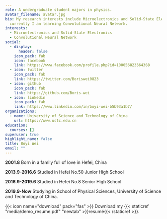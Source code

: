 ```yaml
---
role: A undergraduate student majors in physics.
avatar_filename: avatar.jpg
bio: My research interests include Microelectronics and Solid-State Electronics,
  currently I am learning Convolutional Neural Network.
interests:
  - Microelectronics and Solid-State Electronics
  - Convolutional Neural Network
social:
  - display:
      header: false
    icon_pack: fab
    icon: facebook
    link: https://www.facebook.com/profile.php?id=100056823564368
  - icon: twitter
    icon_pack: fab
    link: https://twitter.com/Boriswei0823
  - icon: github
    icon_pack: fab
    link: https://github.com/Boris-wei
  - icon: linkedin
    icon_pack: fab
    link: https://www.linkedin.com/in/boyi-wei-b5b93a1b7/
organizations:
  - name: University of Science and Technology of China
    url: https://www.ustc.edu.cn
education:
  courses: []
superuser: true
highlight_name: false
title: Boyi Wei
email: ""
---
```

**2001.8** Born in a family full of love in Hefei, China

**2013.9-2016.6** Studied in Hefei No.50 Junior High School

**2016.9-2019.6** Studied in Hefei No.8 Senior High School

**2019.9-Now** Studying in School of Physical Sciences, University of Science and Technology of China.

{{< icon name="download" pack="fas" >}} Download my {{< staticref "media/demo_resume.pdf" "newtab" >}}resumé{{< /staticref >}}.